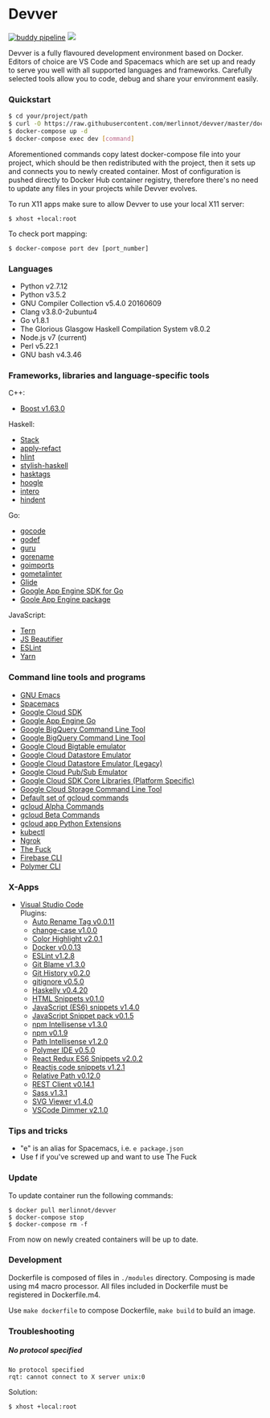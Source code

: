 # Devver
[![buddy pipeline](https://app.buddy.works/merlinnot/devver/pipelines/pipeline/45097/badge.svg?token=3a27b0a4c1fe3afde6649e9e0ebfde13bfc76e4b5d5def3c5735f82ee12eac7c "buddy pipeline")](https://app.buddy.works/merlinnot/devver/pipelines/pipeline/45097)
[![](https://images.microbadger.com/badges/image/merlinnot/devver.svg)](https://microbadger.com/images/merlinnot/devver "Get your own image badge on microbadger.com")

Devver is a fully flavoured development environment based on Docker.
Editors of choice are VS Code and Spacemacs which are set up and ready
to serve you well with all supported languages and frameworks. 
Carefully selected tools allow you to code, debug and share
your environment easily.

### Quickstart
```bash
$ cd your/project/path
$ curl -O https://raw.githubusercontent.com/merlinnot/devver/master/docker-compose.yml
$ docker-compose up -d
$ docker-compose exec dev [command]
```
Aforementioned commands copy latest docker-compose file into your project,
which should be then redistributed with the project, then it sets up and
connects you to newly created container. Most of configuration is pushed
directly to Docker Hub container registry, therefore there's no need to
update any files in your projects while Devver evolves.

To run X11 apps make sure to allow Devver to use your local X11 server:
```
$ xhost +local:root
```

To check port mapping:
```
$ docker-compose port dev [port_number]
```
### Languages

- Python v2.7.12
- Python v3.5.2
- GNU Compiler Collection v5.4.0 20160609
- Clang v3.8.0-2ubuntu4
- Go v1.8.1
- The Glorious Glasgow Haskell Compilation System v8.0.2
- Node.js v7 (current)
- Perl v5.22.1
- GNU bash v4.3.46

### Frameworks, libraries and language-specific tools

C++:
- [Boost v1.63.0](http://www.boost.org)

Haskell:
- [Stack](https://docs.haskellstack.org/en/stable/README/)
- [apply-refact](https://hackage.haskell.org/package/apply-refact)
- [hlint](https://hackage.haskell.org/package/hlint)
- [stylish-haskell](https://hackage.haskell.org/package/stylish-haskell)
- [hasktags](https://hackage.haskell.org/package/hasktags)
- [hoogle](https://hackage.haskell.org/package/hoogle)
- [intero](https://hackage.haskell.org/package/intero)
- [hindent](https://hackage.haskell.org/package/hindent)

Go:
- [gocode](https://github.com/nsf/gocode)
- [godef](https://github.com/rogpeppe/godef)
- [guru](https://golang.org/x/tools/cmd/guru)
- [gorename](https://golang.org/x/tools/cmd/gorename)
- [goimports](https://golang.org/x/tools/cmd/goimports)
- [gometalinter](https://github.com/alecthomas/gometalinter)
- [Glide](https://glide.sh/get)
- [Google App Engine SDK for Go](https://cloud.google.com/appengine/docs/go/download)
- [Goole App Engine package](google.golang.org/appengine)

JavaScript:
- [Tern](https://ternjs.net)
- [JS Beautifier](https://github.com/beautify-web/js-beautify)
- [ESLint](http://eslint.org)
- [Yarn](https://github.com/yarnpkg/yarn)

### Command line tools and programs
- [GNU Emacs](https://www.gnu.org/software/emacs/)
- [Spacemacs](http://spacemacs.org)
- [Google Cloud SDK](https://cloud.google.com/sdk/)
- [Google App Engine Go](https://cloud.google.com/sdk/)
- [Google BigQuery Command Line Tool](https://cloud.google.com/sdk/)
- [Google BigQuery Command Line Tool](https://cloud.google.com/sdk/)
- [Google Cloud Bigtable emulator](https://cloud.google.com/sdk/)
- [Google Cloud Datastore Emulator](https://cloud.google.com/sdk/)
- [Google Cloud Datastore Emulator (Legacy)](https://cloud.google.com/sdk/)
- [Google Cloud Pub/Sub Emulator](https://cloud.google.com/sdk/)
- [Google Cloud SDK Core Libraries (Platform Specific)](https://cloud.google.com/sdk/)
- [Google Cloud Storage Command Line Tool](https://cloud.google.com/sdk/)
- [Default set of gcloud commands](https://cloud.google.com/sdk/)
- [gcloud Alpha Commands](https://cloud.google.com/sdk/)
- [gcloud Beta Commands](https://cloud.google.com/sdk/)
- [gcloud app Python Extensions](https://cloud.google.com/sdk/)
- [kubectl](http://kubernetes.io/docs/user-guide/kubectl-overview/)
- [Ngrok](https://ngrok.com)
- [The Fuck](https://github.com/nvbn/thefuck)
- [Firebase CLI](https://github.com/firebase/firebase-tools)
- [Polymer CLI](https://www.polymer-project.org/)

### X-Apps
- [Visual Studio Code](https://code.visualstudio.com/)  
  Plugins:  
    - [Auto Rename Tag v0.0.11](https://marketplace.visualstudio.com/items?itemName=formulahendry.auto-rename-tag)
    - [change-case v1.0.0](https://marketplace.visualstudio.com/items?itemName=wmaurer.change-case) 
    - [Color Highlight v2.0.1](https://marketplace.visualstudio.com/items?itemName=naumovs.color-highlight)
    - [Docker v0.0.13](https://marketplace.visualstudio.com/items?itemName=PeterJausovec.vscode-docker)
    - [ESLint v1.2.8](https://marketplace.visualstudio.com/items?itemName=dbaeumer.vscode-eslint)
    - [Git Blame v1.3.0](https://marketplace.visualstudio.com/items?itemName=waderyan.gitblame)
    - [Git History v0.2.0](https://marketplace.visualstudio.com/items?itemName=donjayamanne.githistory)
    - [gitignore v0.5.0](https://marketplace.visualstudio.com/items?itemName=codezombiech.gitignore)
    - [Haskelly v0.4.20](https://marketplace.visualstudio.com/items?itemName=UCL.haskelly)
    - [HTML Snippets v0.1.0](https://marketplace.visualstudio.com/items?itemName=abusaidm.html-snippets)
    - [JavaScript (ES6) snippets v1.4.0](https://marketplace.visualstudio.com/items?itemName=xabikos.JavaScriptSnippets)
    - [JavaScript Snippet pack v0.1.5](https://marketplace.visualstudio.com/items?itemName=akamud.vscode-javascript-snippet-pack)
    - [npm Intellisense v1.3.0](https://marketplace.visualstudio.com/items?itemName=christian-kohler.npm-intellisense)
    - [npm v0.1.9](https://marketplace.visualstudio.com/items?itemName=eg2.vscode-npm-script)
    - [Path Intellisense v1.2.0](https://marketplace.visualstudio.com/items?itemName=christian-kohler.path-intellisense)
    - [Polymer IDE v0.5.0](https://github.com/Polymer/vscode-plugin)
    - [React Redux ES6 Snippets v2.0.2](https://marketplace.visualstudio.com/items?itemName=timothymclane.react-redux-es6-snippets)
    - [Reactjs code snippets v1.2.1](https://marketplace.visualstudio.com/items?itemName=xabikos.ReactSnippets)
    - [Relative Path v0.12.0](https://marketplace.visualstudio.com/items?itemName=jakob101.RelativePath)
    - [REST Client v0.14.1](https://marketplace.visualstudio.com/items?itemName=humao.rest-client)
    - [Sass v1.3.1](https://marketplace.visualstudio.com/items?itemName=robinbentley.sass-indented)
    - [SVG Viewer v1.4.0](https://marketplace.visualstudio.com/items?itemName=cssho.vscode-svgviewer)
    - [VSCode Dimmer v2.1.0](https://marketplace.visualstudio.com/items?itemName=hoovercj.vscode-dimmer)

### Tips and tricks
- "e" is an alias for Spacemacs, i.e. `e package.json`
- Use f if you've screwed up and want to use The Fuck

### Update
To update container run the following commands:
```
$ docker pull merlinnot/devver
$ docker-compose stop
$ docker-compose rm -f
```
From now on newly created containers will be up to date.

### Development
Dockerfile is composed of files in `./modules` directory. Composing
is made using m4 macro processor. All files included in Dockerfile
must be registered in Dockerfile.m4.

Use `make dockerfile` to compose Dockerfile, `make build` to build
an image.

### Troubleshooting

##### No protocol specified
```
No protocol specified
rqt: cannot connect to X server unix:0
```
Solution: 
```
$ xhost +local:root
```
